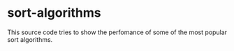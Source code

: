 # sort-algorithms

This source code tries to show the perfomance of some of the most popular sort algorithms.
